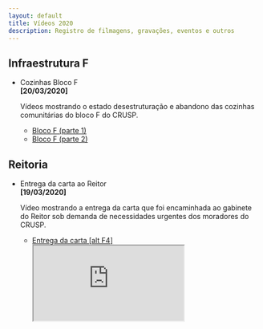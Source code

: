 ```yaml
---
layout: default
title: Vídeos 2020
description: Registro de filmagens, gravações, eventos e outros
---
```


<!-- 
Em href="" colocar dentro das aspas o link 
do arquivo seja no drive ou no próprio github
LEMBRE-SE SEMPRE DE TORNÁ-LO PÚBLICO
-->

## Infraestrutura F
<ul>
	<li>Cozinhas Bloco F</li>
	<b>[20/03/2020]</b>
	<p>Vídeos mostrando o estado desestruturação e abandono das cozinhas comunitárias do bloco F do CRUSP.</p>
	<ul>
		<li><a href="https://drive.google.com/open?id=1tQeTZzb3QSEt3kxcqYRbTgOoq8qXcPQ4" target="_blank">Bloco F (parte 1)</a></li>
		<li><a href="https://drive.google.com/open?id=1-JFUHE1vJbNYsKyXkPGcW-A4TVX_TWSR" target="_blank">Bloco F (parte 2)</a></li>
	</ul>
</ul>

## Reitoria
<ul>
	<li>Entrega da carta ao Reitor</li>
	<b>[19/03/2020]</b>
	<p>Vídeo mostrando a entrega da carta que foi encaminhada ao gabinete do Reitor sob demanda de necessidades urgentes dos moradores do CRUSP.</p>
	<ul>
		<li><a href="https://drive.google.com/open?id=1DNtT58BE3C_GGaZ5esOF0NrGJ5BSl7ZM" target="_blank">Entrega da carta [alt F4]</a></li>
		<iframe src="https://drive.google.com/file/d/1DNtT58BE3C_GGaZ5esOF0NrGJ5BSl7ZM/view"></iframe>
	</ul>
</ul>